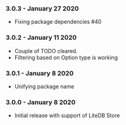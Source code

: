 ### 3.0.3 - January 27 2020
* Fixing package dependencies #40

### 3.0.2 - January 11 2020
* Couple of TODO cleared. 
* Filtering based on Option type is working 

### 3.0.1 - January 8 2020
* Unifying package name

### 3.0.0 - January 8 2020
* Initial release with support of LiteDB Store
